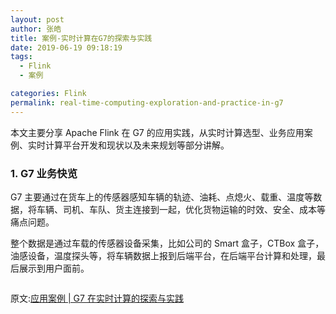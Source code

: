 ```yaml
---
layout: post
author: 张皓
title: 案例-实时计算在G7的探索与实践
date: 2019-06-19 09:18:19
tags:
  - Flink
  - 案例

categories: Flink
permalink: real-time-computing-exploration-and-practice-in-g7
---
```


本文主要分享 Apache Flink 在 G7 的应用实践，从实时计算选型、业务应用案例、实时计算平台开发和现状以及未来规划等部分讲解。

### 1. G7 业务快览

G7 主要通过在货车上的传感器感知车辆的轨迹、油耗、点熄火、载重、温度等数据，将车辆、司机、车队、货主连接到一起，优化货物运输的时效、安全、成本等痛点问题。

整个数据是通过车载的传感器设备采集，比如公司的 Smart 盒子，CTBox 盒子，油感设备，温度探头等，将车辆数据上报到后端平台，在后端平台计算和处理，最后展示到用户面前。

![]()














原文:[应用案例 | G7 在实时计算的探索与实践](https://mp.weixin.qq.com/s/wHv5eS66CAVIxpxQlrsVgw)
